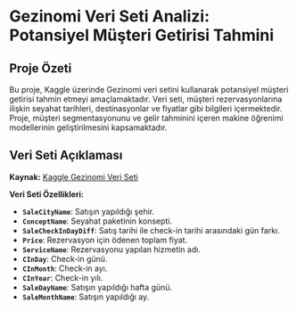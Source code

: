 # Gezinomi Veri Seti Analizi: Potansiyel Müşteri Getirisi Tahmini

## Proje Özeti

Bu proje, Kaggle üzerinde Gezinomi veri setini kullanarak potansiyel müşteri getirisi tahmin etmeyi amaçlamaktadır. Veri seti, müşteri rezervasyonlarına ilişkin seyahat tarihleri, destinasyonlar ve fiyatlar gibi bilgileri içermektedir. Proje, müşteri segmentasyonunu ve gelir tahminini içeren makine öğrenimi modellerinin geliştirilmesini kapsamaktadır.

## Veri Seti Açıklaması

**Kaynak:** [Kaggle Gezinomi Veri Seti]([https://www.kaggle.com/datasets/your-dataset-link](https://www.kaggle.com/datasets/merveoztiryaki/gezinomi))

**Veri Seti Özellikleri:**
- **`SaleCityName`**: Satışın yapıldığı şehir.
- **`ConceptName`**: Seyahat paketinin konsepti.
- **`SaleCheckInDayDiff`**: Satış tarihi ile check-in tarihi arasındaki gün farkı.
- **`Price`**: Rezervasyon için ödenen toplam fiyat.
- **`ServiceName`**: Rezervasyonu yapılan hizmetin adı.
- **`CInDay`**: Check-in günü.
- **`CInMonth`**: Check-in ayı.
- **`CInYear`**: Check-in yılı.
- **`SaleDayName`**: Satışın yapıldığı hafta günü.
- **`SaleMonthName`**: Satışın yapıldığı ay.

